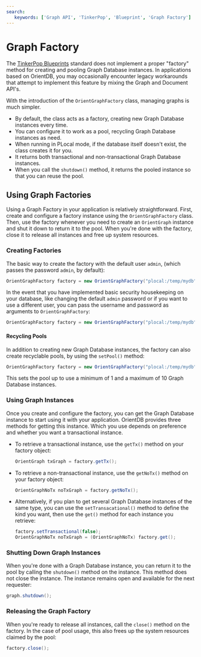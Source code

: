 ```yaml
---
search:
   keywords: ['Graph API', 'TinkerPop', 'Blueprint', 'Graph Factory']
---
```


# Graph Factory

The [TinkerPop Blueprints](https://github.com/tinkerpop/blueprints/wiki) standard does not implement a proper "factory" method for creating and pooling Graph Database instances.  In applications based on OrientDB, you may occasionally encounter legacy workarounds that attempt to implement this feature by mixing the Graph and Document API's.

With the introduction of the `OrientGraphFactory` class, managing graphs is much simpler.

- By default, the class acts as a factory, creating new Graph Database instances every time.
- You can configure it to work as a pool, recycling Graph Database instances as need.
- When running in PLocal mode, if the database itself doesn't exist, the class creates it for you.
- It returns both transactional and non-transactional Graph Database instances.
- When you call the `shutdown()` method, it returns the pooled instance so that you can reuse the pool.

## Using Graph Factories

Using a Graph Factory in your application is relatively straightforward.  First, create and configure a factory instance using the `OrientGraphFactory` class.  Then, use the factory whenever you need to create an `OrientGraph` instance and shut it down to return it to the pool.  When you're done with the factory, close it to release all instances and free up system resources.


### Creating Factories

The basic way to create the factory with the default user `admin`, (which passes the password `admin`, by default): 

```java
OrientGraphFactory factory = new OrientGraphFactory("plocal:/temp/mydb");
```

In the event that you have implemented basic security housekeeping on your database, like changing the default `admin` password or if you want to use a different user, you can pass the username and password as arguments to `OrientGraphFactory`:

```java
OrientGraphFactory factory = new OrientGraphFactory("plocal:/temp/mydb", "jayminer", "amigarocks");
```

#### Recycling Pools

In addition to creating new Graph Database instances, the factory can also create recyclable pools, by using the `setPool()` method:

```java
OrientGraphFactory factory = new OrientGraphFactory("plocal:/temp/mydb").setupPool(1, 10);
```

This sets the pool up to use a minimum of 1 and a maximum of 10 Graph Database instances.

### Using Graph Instances

Once you create and configure the factory, you can get the Graph Database instance to start using it with your application.  OrientDB provides three methods for getting this instance.  Which you use depends on preference and whether you want a transactional instance.

- To retrieve a transactional instance, use the `getTx()` method on your factory object:

  ```java
  OrientGraph txGraph = factory.getTx();
  ```
  
- To retrieve a non-transactional instance, use the `getNoTx()` method on your factory object:

  ```java
  OrientGraphNoTx noTxGraph = factory.getNoTx();
  ```
- Alternatively, if you plan to get several Graph Database instances of the same type, you can use the `setTransacational()` method to define the kind you want, then use the `get()` method for each instance you retrieve:

  ```java
  factory.setTransactional(false);
  OrientGraphNoTx noTxGraph = (OrientGraphNoTx) factory.get();
  ```

### Shutting Down Graph Instances

When you're done with a Graph Database instance, you can return it to the pool by calling the `shutdown()` method on the instance.  This method does not close the instance.  The instance remains open and available for the next requester:
 
```java
graph.shutdown();
```

### Releasing the Graph Factory

When you're ready to release all instances, call the `close()` method on the factory.  In the case of pool usage, this also frees up the system resources claimed by the pool:

```java
factory.close();
```




